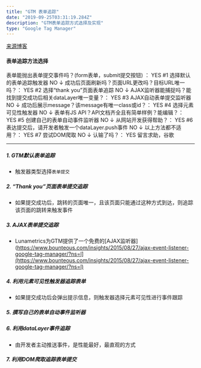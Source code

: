 ```yaml
---
title: "GTM 表单追踪"
date: "2019-09-25T03:31:19.284Z"
description: "GTM表单追踪方式选择及实现"
type: "Google Tag Manager"
---
```


[来源博客](https://damonanalytics.com/2019/05/04/利用gtm追踪7种表单提交/)

#### 表单追踪方法选择

表单能抛出表单提交事件吗？(form表单，submit提交按钮) ： YES #1 选择默认的表单追踪触发器
NO ↓
成功后页面刷新吗？页面URL更改吗？目标URL唯一吗？： YES #2 选择“thank you”页面表单追踪
NO ↓
AJAX监听器能捕捉吗？能找到提交成功后相关dataLayer唯一变量？： YES #3 AJAX自动表单提交监听器
NO ↓
成功后展示message？该message有唯一class或id？： YES #4 选择元素可见性触发器
NO ↓
表单有JS API？API文档齐全且有简单样例？能编辑？： YES #5 创建自己的表单自动事件监听器
NO ↓
从网站开发获得帮助？： YES #6 表达提交后，请开发者触发一个dataLayer.push事件
NO ↓
以上方法都不适用？： YES #7 尝试DOM爬取
NO ↓
认输了吗？： YES 留言求助，谷歌

---

##### 1. GTM默认表单追踪

-   触发器类型选择`表单提交`

##### 2. “Thank you”页面表单提交追踪

-   如果提交成功后，跳转的页面唯一，且该页面只能通过这种方式到达，则追踪该页面的跳转来触发事件

##### 3. AJAX表单提交追踪

-   Lunametrics为GTM提供了一个免费的[AJAX监听器](https://www.bounteous.com/insights/2015/08/27/ajax-event-listener-google-tag-manager/?ns=l](https://www.bounteous.com/insights/2015/08/27/ajax-event-listener-google-tag-manager/?ns=l)

##### 4. 利用元素可见性触发器追踪表单

-   如果提交成功后会弹出提示信息，则触发器选择元素可见性进行事件跟踪

##### 5. 撰写自己的表单自动事件监听器

##### 6. 利用dataLayer事件追踪

-   由开发者主动推送事件，是性能最好，最直观的方式

##### 7. 利用DOM爬取追踪表单提交